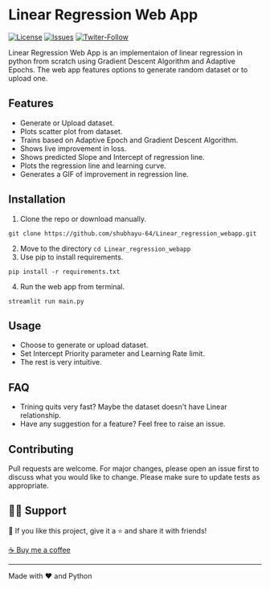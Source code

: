 
# Linear Regression Web App

[![License](https://img.shields.io/github/license/shubhayu-64/Linear_regression_webapp)](https://github.com/shubhayu-64/Linear_regression_webapp/blob/main/LICENSE)
[![Issues](https://img.shields.io/github/issues/shubhayu-64/Linear_regression_webapp)](https://github.com/shubhayu-64/Linear_regression_webapp/issues)
[![Twiter-Follow](https://img.shields.io/twitter/url?style=social&url=https%3A%2F%2Ftwitter.com%2Fshubhayu64)](https://twitter.com/intent/follow?screen_name=shubhayu64)

Linear Regression Web App is an implementaion of linear regression in python from scratch using Gradient Descent Algorithm and Adaptive Epochs. The web app features options to generate random dataset or to upload one. 

## Features
- Generate or Upload dataset. 
- Plots scatter plot from dataset.
- Trains based on Adaptive Epoch and Gradient Descent Algorithm.
- Shows live improvement in loss.  
- Shows predicted Slope and Intercept of regression line. 
- Plots the regression line and learning curve.
- Generates a GIF of improvement in regression line.

## Installation
1. Clone the repo or download manually.
```
git clone https://github.com/shubhayu-64/Linear_regression_webapp.git
```
2. Move to the directory ```cd Linear_regression_webapp```
3. Use pip to install requirements.
```
pip install -r requirements.txt
```
4. Run the web app from terminal.
```
streamlit run main.py
```

## Usage
- Choose to generate or upload dataset. 
- Set Intercept Priority parameter and Learning Rate limit. 
- The rest is very intuitive. 

## FAQ
- Trining quits very fast? Maybe the dataset doesn't have Linear relationship.
- Have any suggestion for a feature? Feel free to raise an issue.

## Contributing
Pull requests are welcome. For major changes, please open an issue first to discuss what you would like to change. Please make sure to update tests as appropriate.

## 🙋‍♂️ Support
💙 If you like this project, give it a ⭐ and share it with friends!

[☕ Buy me a coffee](https://www.buymeacoffee.com/shubhayu64)

***
Made with ❤️ and Python

